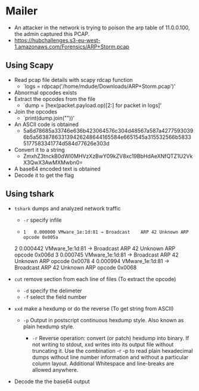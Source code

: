 # Mailer
- An attacker in the network is trying to poison the arp table of 11.0.0.100, the admin captured this PCAP.
- https://hubchallenges.s3-eu-west-1.amazonaws.com/Forensics/ARP+Storm.pcap
## Using Scapy
- Read pcap file details with scapy rdcap function
	- `logs = rdpcap('/home/mdude/Downloads/ARP+Storm.pcap')'
- Abnormal opcodes exists
- Extract the opcodes from the file
	- `dump = [hex(packet.payload.op)[2:] for packet in logs]'
- Join the opcodes 
	- `print(dump.join(""))'
- An ASCII code is obtained
	- 5a6d78685a33746e636b423064576c304d48567a587a42775930396b5a563878633139426248644165584e6651545a315532566b58335177583341774d584d77626e303d
- Convert it to a string
	- ZmxhZ3tnckB0dWl0MHVzXzBwY09kZV8xc19BbHdAeXNfQTZ1U2VkX3QwX3AwMXMwbn0=
- A base64 encoded text is obtained
- Decode it to get the flag

## Using tshark
- `tshark` dumps and analyzed network traffic
	- `-r` specify infile
	-     1   0.000000 VMware_1e:1d:81 → Broadcast    ARP 42 Unknown ARP opcode 0x005a
    2   0.000442 VMware_1e:1d:81 → Broadcast    ARP 42 Unknown ARP opcode 0x006d
    3   0.000745 VMware_1e:1d:81 → Broadcast    ARP 42 Unknown ARP opcode 0x0078
    4   0.000994 VMware_1e:1d:81 → Broadcast    ARP 42 Unknown ARP opcode 0x0068

- `cut` remove section from each line of files (To extract the opcode)
	- `-d` specify the delimeter
	- `-f` select the field number
- `xxd` make a hexdump or do the reverse (To get string from ASCII)
	- `-p` Output in postscript continuous hexdump style. Also known as plain hexdump style.

       - `-r` Reverse operation: convert (or patch) hexdump into binary.  If not writing to stdout, xxd writes  into  its  output file  without truncating it. Use the combination -r -p to read plain hexadecimal dumps without line number information and without a particular column layout. Additional Whitespace and line-breaks are allowed anywhere.

- Decode the the base64 output
